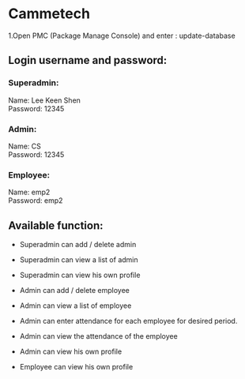 # Cammetech
1.Open PMC (Package Manage Console) and enter : update-database

## Login username and password:
### Superadmin:
Name: Lee Keen Shen<br/>
Password: 12345<br/>

### Admin:
Name: CS<br/>
Password: 12345<br/>

### Employee:
Name: emp2<br/>
Password: emp2<br/>

## Available function:
- Superadmin can add / delete admin
- Superadmin can view a list of admin
- Superadmin can view his own profile  


- Admin can add / delete employee
- Admin can view a list of employee
- Admin can enter attendance for each employee for desired period.
- Admin can view the attendance of the employee
- Admin can view his own profile  


- Employee can view his own profile
